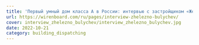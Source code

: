 ```yaml
---
title: 'Первый умный дом класса А в России: интервью с застройщиком «Железно», часть 1'
url: https://wirenboard.com/ru/pages/interview-zhelezno-bulychev/
cover: interview_zhelezno_bulychev/interview_zhelezno_bulychev.jpg
date: 2022-10-21
category: building_dispatching
---
```

